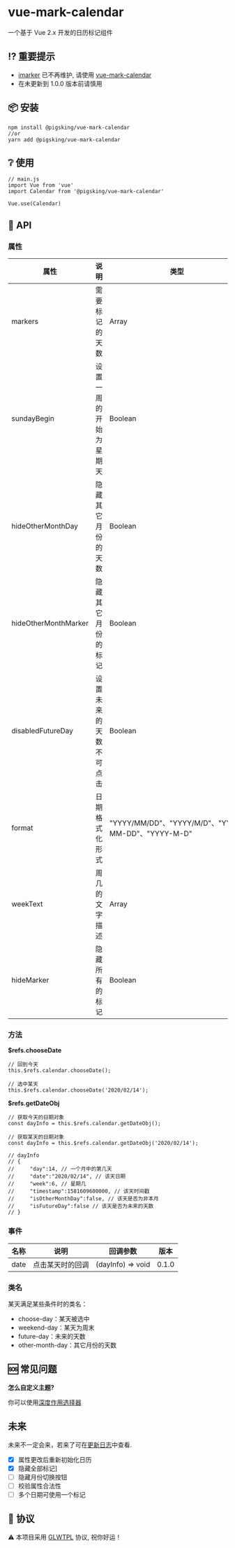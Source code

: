 # vue-mark-calendar
一个基于 Vue 2.x 开发的日历标记组件

## :interrobang: 重要提示
- [imarker] 已不再维护, 请使用 [vue-mark-calendar]
- 在未更新到 1.0.0 版本前请慎用

## :package: 安装
```
npm install @pigsking/vue-mark-calendar
//or
yarn add @pigsking/vue-mark-calendar
```
## :grey_question: 使用
```javscript
// main.js
import Vue from 'vue'
import Calendar from '@pigsking/vue-mark-calendar'

Vue.use(Calendar)
```

## :open_book: API

### 属性

| 属性 | 说明 | 类型 | 默认值 | 版本
| ----  | ---- | ---- | ---- | ---- |
| markers | 需要标记的天数 | Array | [ ] | 0.1.0 |
| sundayBegin | 设置一周的开始为星期天 | Boolean | false | 0.1.0 |
| hideOtherMonthDay | 隐藏其它月份的天数 | Boolean | false | 0.1.0 |
| hideOtherMonthMarker | 隐藏其它月份的标记 | Boolean | false | 0.1.0 |
| disabledFutureDay | 设置未来的天数不可点击 | Boolean | false | 0.1.0 |
| format | 日期格式化形式 | "YYYY/MM/DD"、"YYYY/M/D"、"YYYY-MM-DD"、"YYYY-M-D" | "YYYY/MM/DD" | 
| weekText | 周几的文字描述 | Array | ["一", "二", "三", "四", "五", "六", "日"] |
| hideMarker | 隐藏所有的标记 | Boolean | false | 0.3.0 |
 
### 方法

**$refs.chooseDate**
```javascirpt
// 回到今天
this.$refs.calendar.chooseDate();

// 选中某天
this.$refs.calendar.chooseDate('2020/02/14');
```

**$refs.getDateObj**
```javascirpt
// 获取今天的日期对象
const dayInfo = this.$refs.calendar.getDateObj();

// 获取某天的日期对象
const dayInfo = this.$refs.calendar.getDateObj('2020/02/14');

// dayInfo
// {
//     "day":14, // 一个月中的第几天
//     "date":"2020/02/14", // 该天日期
//     "week":6, // 星期几
//     "timestamp":1581609600000, // 该天时间戳
//     "isOtherMonthDay":false, // 该天是否为非本月
//     "isFutureDay":false // 该天是否为未来的天数
// }
```

### 事件

| 名称 | 说明 | 回调参数 | 版本
| ----  | ---- | ---- | ---- |
| date | 点击某天时的回调 | (dayInfo) => void | 0.1.0 |


### 类名

某天满足某些条件时的类名：
- choose-day：某天被选中
- weekend-day：某天为周末
- future-day：未来的天数
- other-month-day：其它月份的天数

## :sos: 常见问题

**怎么自定义主题?**

你可以使用[深度作用选择器]

## 未来

未来不一定会来，若来了可在[更新日志]中查看.

- [x] 属性更改后重新初始化日历
- [x] 隐藏全部标记]
- [ ] 隐藏月份切换按钮
- [ ] 校验属性合法性
- [ ] 多个日期可使用一个标记

## :bookmark_tabs: 协议

:warning: 本项目采用 [GLWTPL] 协议, 祝你好运！


[GLWTPL]: https://github.com/pigsking/vue-mark-calendar/blob/master/LICENSE
[imarker]: https://www.npmjs.com/package/imarker
[vue-mark-calendar]: https://www.npmjs.com/package/@pigsking/vue-mark-calendar
[examples]: https://github.com/pigsking/vue-mark-calendar/blob/master/src/App.vue
[深度作用选择器]: https://vue-loader.vuejs.org/guide/scoped-css.html#child-component-root-elements
[更新日志]: https://github.com/pigsking/vue-mark-calendar/blob/master/CHANGELOG.md